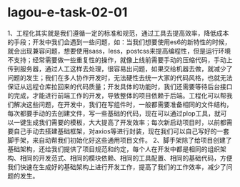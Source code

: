 # lagou-e-task-02-01
1、工程化其实就是我们遵循一定的标准和规范，通过工具去提高效率，降低成本的手段；开发中我们会遇到一些问题，如：当我们想要使用es6的新特性的时候，就会出现兼容问题，想要使用sass，less，postcss来提高编程性，但是运行环境不支持；经常需要做一些重复性的操作，就像上线前需要手动的压缩代码，手动上传到服务器，通过人工这样去处理，很容易出问题，如果交给机器去做，就减少了问题的发生；我们在多人协作开发时，无法硬性去统一大家的代码风格，也就无法保证从远程仓库拉回来的代码质量；开发具体的功能时，我们还需要等待后台接口的完成，才能进行前端工作的开发，导致整体的项目依赖于后端。工程化可以帮我们解决这些问题，在开发中，我们在写组件时，一般都需要准备相同的文件结构，每次都要手动的去创建文件，写一些基础的代码，现在可以通过plop工具，就可以一键生成我们需要的模板，大大提高了开发效率；每次新启动项目时，以前都需要自己手动去搭建基础框架，对axios等进行封装，现在我们可以自己写好的一套脚手架，来自动帮我们初始化好这些通用项目文件。
2、脚手架除了给项目创建了基础架构，还给我们提供了项目规范和约定，每个人在开发中都是相同的组织架构、相同的开发范式、相同的模块依赖、相同的工具配置、相同的基础代码，方便我们快速在生成好的基础架构上进行开发工作，提高了我们的工作效率，减少了问题的发生。